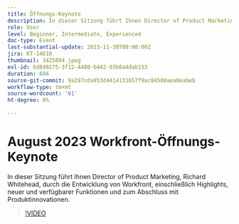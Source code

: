 ```yaml
---
title: Öffnungs-Keynote
description: In dieser Sitzung führt Ihnen Director of Product Marketing, Richard Whitehead, durch die Entwicklung von Workfront, einschließlich Highlights, neuer und verfügbarer Funktionen und zum Abschluss mit Produktinnovationen.
role: User
level: Beginner, Intermediate, Experienced
doc-type: Event
last-substantial-update: 2023-11-30T00:00:00Z
jira: KT-14610
thumbnail: 3425894.jpeg
exl-id: 6d840275-3f12-4480-b442-93b0a4dab153
duration: 694
source-git-commit: 9a297cda953d4414131657f9ac84580aea0eabeb
workflow-type: tm+mt
source-wordcount: '61'
ht-degree: 0%

---
```


# August 2023 Workfront-Öffnungs-Keynote

In dieser Sitzung führt Ihnen Director of Product Marketing, Richard Whitehead, durch die Entwicklung von Workfront, einschließlich Highlights, neuer und verfügbarer Funktionen und zum Abschluss mit Produktinnovationen.

>[!VIDEO](https://video.tv.adobe.com/v/3425894/?learn=on)
